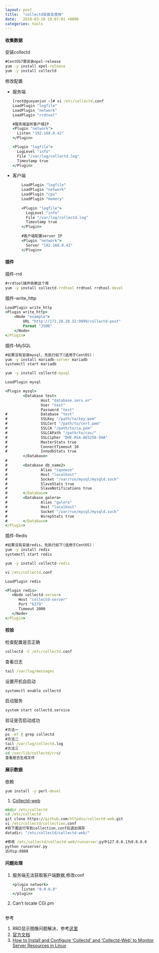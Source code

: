 ```yaml
---
layout: post
title:  "collectd安装及使用"
date:   2018-03-18 19:07:01 +0800
categories: tools
---
```

#### 收集数据


安装collectd

```cmd
#CentOS7需安装epel-release
yum -y install epel-release
yum -y install collectd
```

修改配置
- 服务端

    ```cmd
    [root@guoyanjun ~]# vi /etc/collectd.conf
    LoadPlugin "logfile"
    LoadPlugin "network"
    LoadPlugin "rrdtool"
    
    #服务端监听客户端IP
    <Plugin "network">
      Listen "192.168.0.42"
    </Plugin>
    
    <Plugin "logfile">
      LogLevel "info"
      File "/var/log/collectd.log"
      Timestamp true
    </Plugin>
    ```
    
- 客户端
    ```cmd
        LoadPlugin "logfile"
        LoadPlugin "network"
        LoadPlugin "cpu"
        LoadPlugin "memory"
        
        <Plugin "logfile">
          LogLevel "info"
          File "/var/log/collectd.log"
          Timestamp true
        </Plugin>
        
        #客户端配置server IP
        <Plugin "network">
          Server "192.168.0.42"
        </Plugin>
    ```    
    
#### 插件    
插件-rrd
```cmd
#rrdtool插件依赖这个库
yum -y install collectd-rrdtool rrdtool rrdtool-devel
```  
插件-write_http
```cmd
LoadPlugin write_http
<Plugin write_http>
	<Node "example">
		URL "http://172.28.28.32:9999/collectd-post"
		Format "JSON"
	</Node>
</Plugin>
```  

插件-MySQL
```cmd
#如果没有安装mysql，先执行如下(适用于CentOS)：
yum -y install mariadb-server mariadb
systemctl start mariadb

yum -y install collectd-mysql

LoadPlugin mysql

<Plugin mysql>
        <Database test>
                Host "database.serv.er"
                User "test"
                Password "test"
#               Database "test"
#               SSLKey "/path/to/key.pem"
#               SSLCert "/path/to/cert.pem"
#               SSLCA "/path/to/ca.pem"
#               SSLCAPath "/path/to/cas/"
#               SSLCipher "DHE-RSA-AES256-SHA"
#               MasterStats true
#               ConnectTimeout 10
#               InnodbStats true
        </Database>
#
#       <Database db_name2>
#               Alias "squeeze"
#               Host "localhost"
#               Socket "/var/run/mysql/mysqld.sock"
#               SlaveStats true
#               SlaveNotifications true
#       </Database>
#       <Database galera>
#               Alias "galera"
#               Host "localhost"
#               Socket "/var/run/mysql/mysqld.sock"
#               WsrepStats true
#       </Database>
</Plugin>

```

插件-Redis
```cmd
#如果没有安装redis，先执行如下(适用于CentOS)：
yum -y install redis
systemctl start redis

yum -y install collectd-redis

vi /etc/collectd.conf

LoadPlugin redis

<Plugin redis>
   <Node collectd-server>
      Host "collectd-server"
      Port "6379"
      Timeout 2000
   </Node>
</Plugin>


```

#### 校验
检查配置是否正确
```cmd
collectd -C /etc/collectd.conf
```
查看日志
```cmd
tail /var/log/messages
```
设置开机自启动
```cmd
systemctl enable collectd
```
启动服务
```cmd
system start collectd.service
```
验证是否启动成功
```cmd
#方法一
ps -ef | grep collectd
#方法二
tail /var/log/collectd.log
#方法三
cd /var/lib/collectd/rrd/
查看是否生成文件
```

#### 展示数据
依赖
```cmd
yum install -y perl-devel
```
1. [Collectd-web](https://github.com/httpdss/collectd-web)
```cmd
mkdir /etc/collectd
cd /etc/collectd
git clone https://github.com/httpdss/collectd-web.git
vi /etc/collectd/collection.conf
#将下面这行写到collection.conf后退出保存
datadir: "/etc/collectd/collectd-web/"

#修改 /etc/collectd/collectd-web/runserver.py中127.0.0.1为0.0.0.0
python runserver.py
访问ip:8888
```
    
#### 问题处理
1. 服务端无法获取客户端数据,修改conf
    ```cmd
    <plugin network>
        listen "0.0.0.0"
    </plugin>
    ```
2. Can't locate CGI.pm 
    ```cmd
    
    ```
参考
1. RRD显示图像问题解决，参考[这里](https://collectd.org/wiki/index.php/Troubleshooting)  
2. [官方文档](https://collectd.org/wiki/index.php/Networking_introduction)
3. [How to Install and Configure ‘Collectd’ and ‘Collectd-Web’ to Monitor Server Resources in Linux](https://www.tecmint.com/install-collectd-and-collectd-web-to-monitor-server-resources-in-linux/1/)